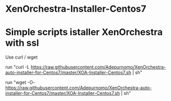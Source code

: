 # XenOrchestra-Installer-Centos7
# Simple scripts istaller XenOrchestra with ssl 

Use curl / wget

run "curl -L https://raw.githubusercontent.com/Adepurnomo/XenOrchestra-auto-installer-for-Centos7/master/XOA-Installer-Centos7.sh | sh"

run "wget -O- https://raw.githubusercontent.com/Adepurnomo/XenOrchestra-auto-installer-for-Centos7/master/XOA-Installer-Centos7.sh | sh"

